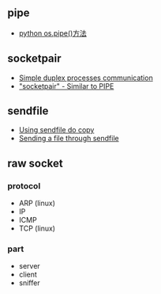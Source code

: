 ## pipe

- [python os.pipe()方法](http://www.runoob.com/python/os-pipe.html)

## socketpair

- [Simple duplex processes communication](https://www.pythonsheets.com/notes/python-socket.html#simple-duplex-processes-communication)
- ["socketpair" - Similar to PIPE](https://www.pythonsheets.com/notes/python-socket.html#socketpair-similar-to-pipe)

## sendfile

- [Using sendfile do copy](https://www.pythonsheets.com/notes/python-socket.html#using-sendfile-do-copy)
- [Sending a file through sendfile](https://www.pythonsheets.com/notes/python-socket.html#sending-a-file-through-sendfile)

## raw socket

### protocol

- ARP (linux)
- IP
- ICMP
- TCP (linux)

### part

- server
- client
- sniffer